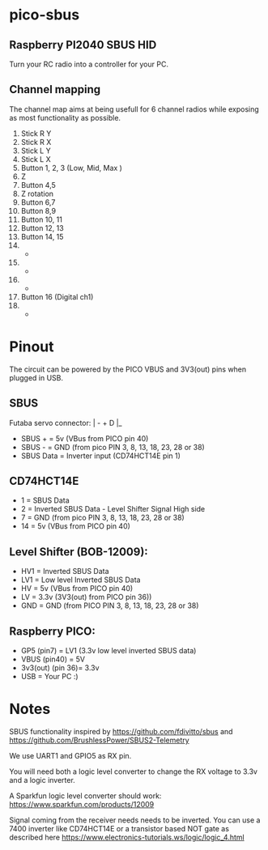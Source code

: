 # pico-sbus
## Raspberry PI2040 SBUS HID
Turn your RC radio into a controller for your PC.

## Channel mapping
The channel map aims at being usefull for 6 channel radios while exposing as most functionality as possible.

1. Stick R Y
2. Stick R X
3. Stick L Y
4. Stick L X
5. Button 1, 2, 3 (Low, Mid, Max )
6. Z
7. Button 4,5
8. Z rotation
9. Button 6,7
10. Button 8,9
11. Button 10, 11
12. Button 12, 13
13. Button 14, 15
14. -
15. -
16. -
17. Button 16 (Digital ch1)
18. -

# Pinout
The circuit can be powered by the PICO VBUS and 3V3(out) pins when plugged in USB.

## SBUS
Futaba servo connector: | - + D |_

* SBUS + = 5v (VBus from PICO pin 40)
* SBUS - = GND (from pico PIN 3, 8, 13, 18, 23, 28 or 38)
* SBUS Data = Inverter input (CD74HCT14E pin 1)

## CD74HCT14E
* 1 = SBUS Data
* 2 = Inverted SBUS Data - Level Shifter Signal High side
* 7 = GND (from pico PIN 3, 8, 13, 18, 23, 28 or 38)
* 14 = 5v (VBus from PICO pin 40)

## Level Shifter (BOB-12009):
* HV1 = Inverted SBUS Data
* LV1 = Low level Inverted SBUS Data
* HV = 5v (VBus from PICO pin 40)
* LV = 3.3v (3V3(out) from PICO pin 36))
* GND = GND (from PICO PIN 3, 8, 13, 18, 23, 28 or 38)

## Raspberry PICO:
* GP5 (pin7) = LV1 (3.3v low level inverted SBUS data)
* VBUS (pin40) = 5V 
* 3v3(out) (pin 36)= 3.3v
* USB = Your PC :)


# Notes
SBUS functionality inspired by https://github.com/fdivitto/sbus and https://github.com/BrushlessPower/SBUS2-Telemetry

We use UART1 and GPIO5 as RX pin.

You will need both a logic level converter to change the RX voltage to 3.3v and a logic inverter.

A Sparkfun logic level converter should work: https://www.sparkfun.com/products/12009

Signal coming from the receiver needs needs to be inverted.
You can use a 7400 inverter like CD74HCT14E or a transistor based NOT gate as described here https://www.electronics-tutorials.ws/logic/logic_4.html


